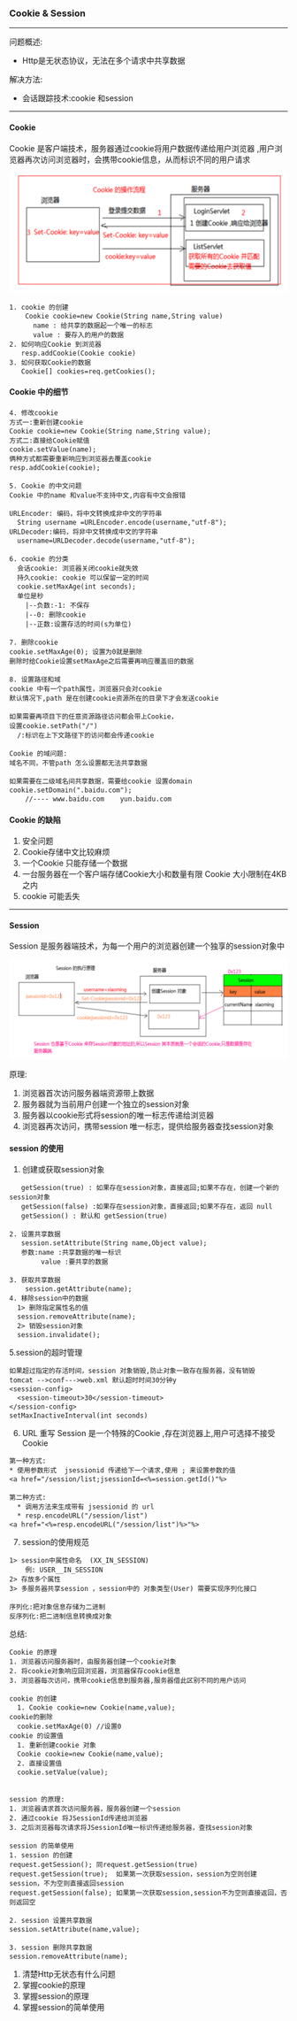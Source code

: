 ### Cookie & Session
---
问题概述:
 * Http是无状态协议，无法在多个请求中共享数据

解决方法:
 * 会话跟踪技术:cookie 和session

---

#### Cookie

Cookie 是客户端技术，服务器通过cookie将用户数据传递给用户浏览器
,用户浏览器再次访问浏览器时，会携带cookie信息，从而标识不同的用户请求

![](assets/day15Cookie&Session-dc12ab88.png)

```
1. cookie 的创建
    Cookie cookie=new Cookie(String name,String value)
      name : 给共享的数据起一个唯一的标志
      value : 要存入的用户的数据
2. 如何响应Cookie 到浏览器
   resp.addCookie(Cookie cookie)
3. 如何获取Cookie的数据
   Cookie[] cookies=req.getCookies();
```

#### Cookie 中的细节

```
4. 修改cookie
方式一:重新创建cookie
Cookie cookie=new Cookie(String name,String value);
方式二:直接给Cookie赋值
cookie.setValue(name);
俩种方式都需要重新响应到浏览器去覆盖cookie
resp.addCookie(cookie);

5. Cookie 的中文问题
Cookie 中的name 和value不支持中文,内容有中文会报错

URLEncoder: 编码，将中文转换成非中文的字符串
  String username =URLEncoder.encode(username,"utf-8");
URLDecoder:编码，将非中文转换成中文的字符串
  username=URLDecoder.decode(username,"utf-8");

6. cookie 的分类
  会话cookie: 浏览器关闭cookie就失效
  持久cookie: cookie 可以保留一定的时间
  cookie.setMaxAge(int seconds);
  单位是秒
    |--负数:-1: 不保存
    |--0: 删除cookie
    |--正数:设置存活的时间(s为单位)

7. 删除cookie
cookie.setMaxAge(0); 设置为0就是删除
删除时给Cookie设置setMaxAge之后需要再响应覆盖旧的数据

8. 设置路径和域
cookie 中有一个path属性，浏览器只会对cookie
默认情况下,path 是在创建cookie资源所在的目录下才会发送cookie

如果需要再项目下的任意资源路径访问都会带上Cookie，
设置cookie.setPath("/")
  /:标识在上下文路径下的访问都会传递cookie

Cookie 的域问题:
域名不同，不管path 怎么设置都无法共享数据

如果需要在二级域名间共享数据，需要给cookie 设置domain
cookie.setDomain(".baidu.com");
    //---- www.baidu.com    yun.baidu.com
```
#### Cookie  的缺陷

1. 安全问题
2. Cookie存储中文比较麻烦
3. 一个Cookie 只能存储一个数据
4. 一台服务器在一个客户端存储Cookie大小和数量有限
  Cookie 大小限制在4KB之内
5. cookie 可能丢失

---

#### Session
Session 是服务器端技术，为每一个用户的浏览器创建一个独享的session对象中

![](assets/day15Cookie&Session-047bb1d0.png)

原理:
1. 浏览器首次访问服务器端资源带上数据
2. 服务器就为当前用户创建一个独立的session对象
3. 服务器以cookie形式将session的唯一标志传递给浏览器
4. 浏览器再次访问，携带session 唯一标志，提供给服务器查找session对象
#### session 的使用
1. 创建或获取session对象

```
   getSession(true) : 如果存在session对象，直接返回;如果不存在，创建一个新的session对象
   getSession(false) :如果存在session对象，直接返回;如果不存在，返回 null
   getSession() : 默认和 getSession(true)

2. 设置共享数据
   session.setAttribute(String name,Object value);
   参数:name :共享数据的唯一标识
        value :要共享的数据

3. 获取共享数据
    session.getAttribute(name);
4. 移除session中的数据
  1> 删除指定属性名的值
  session.removeAttribute(name);
  2> 销毁session对象
  session.invalidate();
```

5.session的超时管理

```
如果超过指定的存活时间，session 对象销毁,防止对象一致存在服务器，没有销毁
tomcat -->conf--->web.xml 默认超时时间30分钟y
<session-config>
  <session-timeout>30</session-timeout>
</session-config>
setMaxInactiveInterval(int seconds)
```

6. URL 重写
Session 是一个特殊的Cookie ,存在浏览器上,用户可选择不接受Cookie

```
第一种方式:
* 使用参数形式  jsessionid 传递给下一个请求,使用 ; 来设置参数的值
<a href="/session/list;jsessionId=<%=session.getId()"%>

第二种方式:
  * 调用方法来生成带有 jsessionid 的 url
  * resp.encodeURL("/session/list")
<a href="<%=resp.encodeURL("/session/list")%>"%>
```

7. session的使用规范

```
1> session中属性命名  (XX_IN_SESSION)
    例: USER__IN_SESSION
2> 存放多个属性
3> 多服务器共享session ，session中的 对象类型(User) 需要实现序列化接口

序列化:把对象信息存储为二进制
反序列化:把二进制信息转换成对象
```



总结:
```
Cookie 的原理
1. 浏览器访问服务器时，由服务器创建一个cookie对象
2. 将cookie对象响应回浏览器，浏览器保存cookie信息
3. 浏览器每次访问，携带cookie信息到服务器,服务器借此区别不同的用户访问

cookie 的创建
  1. Cookie cookie=new Cookie(name,value);
cookie的删除
  cookie.setMaxAge(0) //设置0
cookie 的设置值
  1. 重新创建cookie 对象
  Cookie cookie=new Cookie(name,value);
  2. 直接设置值
  cookie.setValue(value);


session 的原理:
1. 浏览器请求首次访问服务器，服务器创建一个session
2. 通过cookie 将JSessionId传递给浏览器
3. 之后浏览器每次请求将JSessionId唯一标识传递给服务器，查找session对象

session 的简单使用
1. session 的创建
request.getSession(); 同request.getSession(true)
request.getSession(true);  如果第一次获取session，session为空则创建session，不为空则直接返回session
request.getSession(false); 如果第一次获取session,session不为空则直接返回，否则返回空

2. session 设置共享数据
session.setAttribute(name,value);

3. session 删除共享数据
session.removeAttribute(name);
```
1. 清楚Http无状态有什么问题
2. 掌握cookie的原理
3. 掌握session的原理
4. 掌握session的简单使用
